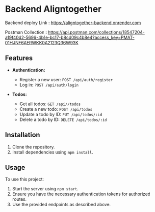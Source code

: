# Backend Aligntogether

Backend deploy Link : https://aligntogether-backend.onrender.com

Postman Collection : https://api.postman.com/collections/18547204-a19f40d2-5696-4b1e-bc17-b8cd09c4b8e4?access_key=PMAT-01HJNF6AERWKK0A2123Q36W93K

## Features

- **Authentication:**
  - Register a new user: `POST /api/auth/register`
  - Log in: `POST /api/auth/login`

- **Todos:**
  - Get all todos: `GET /api//todos`
  - Create a new todo: `POST /api/todos`
  - Update a todo by ID: `PUT /api/todos/:id`
  - Delete a todo by ID: `DELETE /api/todos/:id`

## Installation

1. Clone the repository.
2. Install dependencies using `npm install`.

## Usage

To use this project:

1. Start the server using `npm start`.
2. Ensure you have the necessary authentication tokens for authorized routes.
3. Use the provided endpoints as described above.


